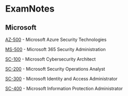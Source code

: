# ExamNotes  
  
## Microsoft
[AZ-500](https://github.com/stuctf/ExamNotes/blob/main/Microsoft%20AZ-500.md) - Microsoft Azure Security Technologies

[MS-500](https://github.com/stuctf/ExamNotes/blob/main/Microsoft%20MS-500.md) - Microsoft 365 Security Administration

[SC-100](https://github.com/stuctf/ExamNotes/blob/main/Microsoft%20SC-100.md) - Microsoft Cybersecurity Architect

[SC-200](https://github.com/stuctf/ExamNotes/blob/main/Microsoft%20SC-200.md) - Microsoft Security Operations Analyst

[SC-300](https://github.com/stuctf/ExamNotes/blob/main/Microsoft%20SC-300.md) - Microsoft Identity and Access Administrator

[SC-400](https://github.com/stuctf/ExamNotes/blob/main/Microsoft%20SC-400.md) - Microsoft Information Protection Administrator
